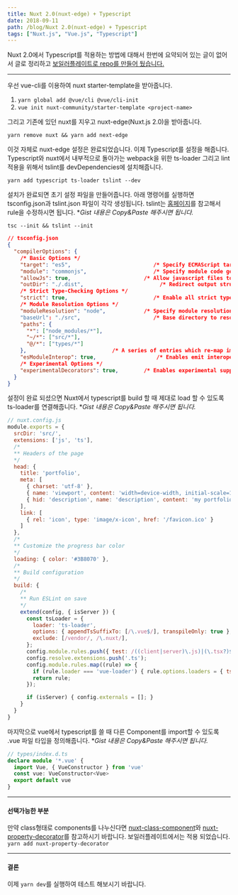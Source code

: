 ```yaml
---
title: Nuxt 2.0(nuxt-edge) + Typescript
date: 2018-09-11
path: /blog/Nuxt 2.0(nuxt-edge) + Typescript
tags: ["Nuxt.js", "Vue.js", "Typescript"]
---
```


Nuxt 2.0에서 Typescript를 적용하는 방법에 대해서 한번에 요약되어 있는 글이 없어서 글로 정리하고 [보일러플레이트로 repo를
만들어 뒀습니다.](https://github.com/yoonhoGo/Nuxt-edge-with-Typescript-boilerplate)

*****

우선 vue-cli를 이용하여 nuxt starter-template을 받아줍니다.

1.  `yarn global add @vue/cli @vue/cli-init`
1.  `vue init nuxt-community/starter-template <project-name>`

그리고 기존에 있던 nuxt를 지우고 nuxt-edge(Nuxt.js 2.0)을 받아줍니다.

`yarn remove nuxt && yarn add next-edge`

이것 자체로 nuxt-edge 설정은 완료되었습니다. 이제 Typescript를 설정을 해줍니다. Typescript와 nuxt에서 내부적으로
돌아가는 webpack을 위한 ts-loader 그리고 lint 적용을 위해서 tslint를 devDependencies에 설치해줍니다.

`yarn add typescript ts-loader tslint --dev`

설치가 완료되면 초기 설정 파일을 만들어줍니다. 아래 명령어를 실행하면 tsconfig.json과 tslint.json 파일이 각각 생성됩니다.
tslint는 [홈페이지](https://palantir.github.io/tslint/)를 참고해서 rule을 수정하시면 됩니다. \**Gist 내용은 Copy&Paste 해주시면 됩니다.*

`tsc --init && tslint --init`

```json
// tsconfig.json
{
  "compilerOptions": {
    /* Basic Options */
    "target": "es5",                          /* Specify ECMAScript target version: 'ES3' (default), 'ES5', 'ES2015', 'ES2016', 'ES2017','ES2018' or 'ESNEXT'. */
    "module": "commonjs",                     /* Specify module code generation: 'none', 'commonjs', 'amd', 'system', 'umd', 'es2015', or 'ESNext'. */
    "allowJs": true,                       /* Allow javascript files to be compiled. */
    "outDir": "./.dist",                        /* Redirect output structure to the directory. */
    /* Strict Type-Checking Options */
    "strict": true,                           /* Enable all strict type-checking options. */
    /* Module Resolution Options */
    "moduleResolution": "node",            /* Specify module resolution strategy: 'node' (Node.js) or 'classic' (TypeScript pre-1.6). */
    "baseUrl": "./src",                       /* Base directory to resolve non-absolute module names. */
    "paths": {
      "*": ["node_modules/*"],
      "~/*": ["src/*"],
      "@/*": ["types/*"]
    },                           /* A series of entries which re-map imports to lookup locations relative to the 'baseUrl'. */
    "esModuleInterop": true,                   /* Enables emit interoperability between CommonJS and ES Modules via creation of namespace objects for all imports. Implies 'allowSyntheticDefaultImports'. */
    /* Experimental Options */
    "experimentalDecorators": true,        /* Enables experimental support for ES7 decorators. */
  }
}
```

설정이 완료 되셨으면 Nuxt에서 typescript를 build 할 때 제대로 load 할 수 있도록 ts-loader를 연결해줍니다. \**Gist 내용은 Copy&Paste 해주시면 됩니다.*

```javascript
// nuxt.config.js
module.exports = {
  srcDir: 'src/',
  extensions: ['js', 'ts'],
  /*
  ** Headers of the page
  */
  head: {
    title: 'portfolio',
    meta: [
      { charset: 'utf-8' },
      { name: 'viewport', content: 'width=device-width, initial-scale=1' },
      { hid: 'description', name: 'description', content: 'my portfolio site' }
    ],
    link: [
      { rel: 'icon', type: 'image/x-icon', href: '/favicon.ico' }
    ]
  },
  /*
  ** Customize the progress bar color
  */
  loading: { color: '#3B8070' },
  /*
  ** Build configuration
  */
  build: {
    /*
    ** Run ESLint on save
    */
    extend(config, { isServer }) {
      const tsLoader = {
        loader: 'ts-loader',
        options: { appendTsSuffixTo: [/\.vue$/], transpileOnly: true },
        exclude: [/vendor/, /\.nuxt/],
      };
      config.module.rules.push({ test: /((client|server)\.js)|(\.tsx?)$/, ...tsLoader });
      config.resolve.extensions.push('.ts');
      config.module.rules.map((rule) => {
        if (rule.loader === 'vue-loader') { rule.options.loaders = { ts: tsLoader }; }
        return rule;
      });

      if (isServer) { config.externals = []; }
    }
  }
}
```

마지막으로 vue에서 typescript를 쓸 때 다른 Component를 import할 수 있도록 .vue 파일 타입을 정의해줍니다. \**Gist 내용은 Copy&Paste 해주시면 됩니다.*

```typescript
// types/index.d.ts
declare module '*.vue' {
  import Vue, { VueConstructor } from 'vue'
  const vue: VueConstructor<Vue>
  export default vue
}
```

*****

#### 선택가능한 부분

만약 class형태로 components를 나누신다면
[nuxt-class-component](https://github.com/nuxt-community/nuxt-class-component)와
[nuxt-property-decorator](https://github.com/nuxt-community/nuxt-property-decorator)를
참고하시기 바랍니다. 보일러플레이트에서는 적용 되었습니다. `yarn add nuxt-property-decorator`

*****

#### 결론

이제 `yarn dev`를 실행하여 테스트 해보시기 바랍니다.

